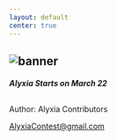 ```yaml
---
layout: default
center: true
---
```


![banner](https://dev-to-uploads.s3.amazonaws.com/uploads/articles/v9n347ozi23rutgapotd.jpeg)
---
##### Alyxia Starts on March 22

<h2 id="demo"></h2>


<script>
var countDownDate = new Date("Mar 22, 2021 13:00:00").getTime();

var x = setInterval(function() {

  var now = new Date().getTime();

  var distance = countDownDate - now;

  var days = Math.floor(distance / (1000 * 60 * 60 * 24));
  var hours = Math.floor((distance % (1000 * 60 * 60 * 24)) / (1000 * 60 * 60));
  var minutes = Math.floor((distance % (1000 * 60 * 60)) / (1000 * 60));
  var seconds = Math.floor((distance % (1000 * 60)) / 1000);

  document.getElementById("demo").innerHTML = "Alyxia will start in " + days + "d " + hours + "h "
  + minutes + "m " + seconds + "s ";

  if (distance < 0) {
    clearInterval(x);
    document.getElementById("demo").innerHTML = "Alyxia has started! Go to <a>https://alyxiapuzzle.github.io/docs</a> to get started";
  }
}, 1000);
</script>
<footer>
  <p>Author: Alyxia Contributors</p>
  <p><a href="mailto:alyxiacontest@gmail.com">AlyxiaContest@gmail.com</a></p>
</footer>
